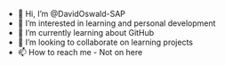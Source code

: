 - 👋 Hi, I’m @DavidOswald-SAP
- 👀 I’m interested in learning and personal development
- 🌱 I’m currently learning about GitHub
- 💞️ I’m looking to collaborate on learning projects
- 📫 How to reach me - Not on here

<!---
DavidOswald-SAP/DavidOswald-SAP is a ✨ special ✨ repository because its `README.md` (this file) appears on your GitHub profile.
You can click the Preview link to take a look at your changes.
--->
